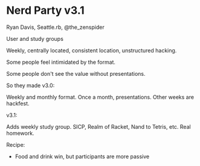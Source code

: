 # Nerd Party v3.1

Ryan Davis, Seattle.rb, @the_zenspider

User and study groups

Weekly, centrally located, consistent location, unstructured hacking.

Some people feel intimidated by the format.

Some people don't see the value without presentations.

So they made v3.0:

Weekly and monthly format. Once a month, presentations. Other weeks are hackfest.

v3.1:

Adds weekly study group. SICP, Realm of Racket, Nand to Tetris, etc. Real homework.

Recipe:

* Food and drink win, but participants are more passive

